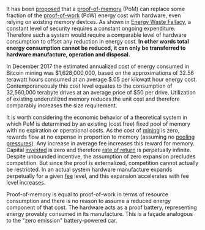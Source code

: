 It has been [proposed](https://eprint.iacr.org/2017/893.pdf) that a [proof-of-memory](Glossary#proof-of-Memory) (PoM) can replace some fraction of the [proof-of-work](Glossary#proof-of-work) (PoW) energy cost with hardware, even relying on existing memory devices. As shown in [Energy Waste Fallacy](Energy-Waste-Fallacy), a constant level of security requires a constant ongoing expenditure. Therefore such a system would require a comparable level of hardware consumption to offset any reduction in energy cost. **In other words total energy consumption cannot be reduced, it can only be transferred to hardware manufacture, operation and disposal.**

In December 2017 the estimated annualized cost of energy consumed in Bitcoin mining was $1,628,000,000, based on the approximations of 32.56 terawatt hours consumed at an average $.05 per kilowatt hour energy cost. Contemporaneously this cost level equates to the consumption of 32,560,000 terabyte drives at an average price of $50 per drive. Utilization of existing underutilized memory reduces the unit cost and therefore comparably increases the size requirement.

It is worth considering the economic behavior of a theoretical system in which PoM is determined by an existing (cost free) fixed pool of memory with no expiration or operational costs. As the cost of [mining](Glossary#mine) is zero, rewards flow at no expense in proportion to memory (assuming no [pooling pressures](Pooling-Pressure-Risk)). Any increase in average fee increases this reward for memory. Capital [invested](Glossary#lend) is zero and therefore [rate of return](Glossary#interest) is perpetually infinite. Despite unbounded incentive, the assumption of zero expansion precludes competition. But since the proof is externalized, competition cannot actually be restricted. In an actual system hardware manufacture expands perpetually for a given [fee](Glossary#fee) level, and this expansion accelerates with fee level increases.

Proof-of-memory is equal to proof-of-work in terms of resource consumption and there is no reason to assume a reduced energy component of that cost. The hardware acts as a proof battery, representing energy provably consumed in its manufacture. This is a façade analogous to the "zero emission" battery-powered car.
